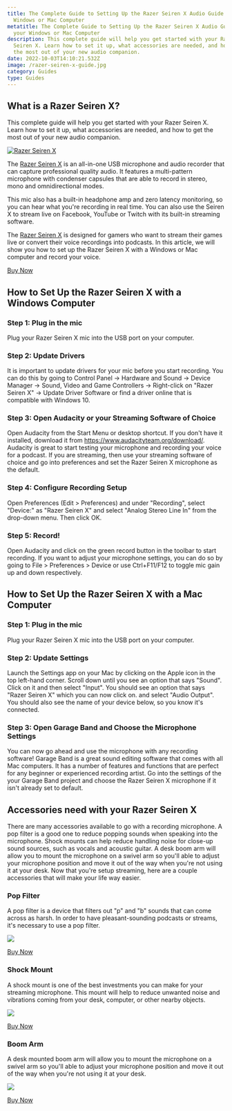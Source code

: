 ```yaml
---
title: The Complete Guide to Setting Up the Razer Seiren X Audio Guide with your
  Windows or Mac Computer
metatitle: The Complete Guide to Setting Up the Razer Seiren X Audio Guide with
  your Windows or Mac Computer
description: This complete guide will help you get started with your Razer
  Seiren X. Learn how to set it up, what accessories are needed, and how to get
  the most out of your new audio companion.
date: 2022-10-03T14:10:21.532Z
image: /razer-seiren-x-guide.jpg
category: Guides
type: Guides
---
```

## What is a Razer Seiren X?
<div class="lead">This complete guide will help you get started with your Razer Seiren X. Learn how to set it up, what accessories are needed, and how to get the most out of your new audio companion.</div>

[![Razer Seiren X](/razer-seiren-x-guide.jpg "Razer Seiren X")](https://amzn.to/3dZcHeD)

The [Razer Seiren X](https://amzn.to/3dZcHeD) is an all-in-one USB microphone and audio recorder that can capture professional quality audio. It features a multi-pattern microphone with condenser capsules that are able to record in stereo, mono and omnidirectional modes.

This mic also has a built-in headphone amp and zero latency monitoring, so you can hear what you're recording in real time. You can also use the Seiren X to stream live on Facebook, YouTube or Twitch with its built-in streaming software.

The [Razer Seiren X](https://amzn.to/3dZcHeD) is designed for gamers who want to stream their games live or convert their voice recordings into podcasts. In this article, we will show you how to set up the Razer Seiren X with a Windows or Mac computer and record your voice.

<a href="https://amzn.to/3dZcHeD" class="btn btn-primary">Buy Now</a>

## How to Set Up the Razer Seiren X with a Windows Computer

### Step 1: Plug in the mic

Plug your Razer Seiren X mic into the USB port on your computer.

### Step 2: Update Drivers

It is important to update drivers for your mic before you start recording. You can do this by going to Control Panel -> Hardware and Sound -> Device Manager -> Sound, Video and Game Controllers -> Right-click on "Razer Seiren X" -> Update Driver Software or find a driver online that is compatible with Windows 10.

### Step 3: Open Audacity or your Streaming Software of Choice

Open Audacity from the Start Menu or desktop shortcut. If you don't have it installed, download it from <a href="https://www.audacityteam.org/download/">https://www.audacityteam.org/download/</a>. Audacity is great to start testing your microphone and recording your voice for a podcast. If you are streaming, then use your streaming software of choice and go into preferences and set the Razer Seiren X microphone as the default.

### Step 4: Configure Recording Setup

Open Preferences (Edit > Preferences) and under "Recording", select "Device:" as "Razer Seiren X" and select "Analog Stereo Line In" from the drop-down menu. Then click OK.

### Step 5: Record!

Open Audacity and click on the green record button in the toolbar to start recording. If you want to adjust your microphone settings, you can do so by going to File > Preferences > Device or use Ctrl+F11/F12 to toggle mic gain up and down respectively. 

## How to Set Up the Razer Seiren X with a Mac Computer

### Step 1: Plug in the mic

Plug your Razer Seiren X mic into the USB port on your computer.

### Step 2: Update Settings

Launch the Settings app on your Mac by clicking on the Apple icon in the top left-hand corner. Scroll down until you see an option that says "Sound". Click on it and then select "Input". You should see an option that says "Razer Seiren X" which you can now click on. and select "Audio Output". You should also see the name of your device below, so you know it's connected. 

### Step 3: Open Garage Band and Choose the Microphone Settings

You can now go ahead and use the microphone with any recording software! Garage Band is a great sound editing software that comes with all Mac computers. It has a number of features and functions that are perfect for any beginner or experienced recording artist. Go into the settings of the your Garage Band project and choose the Razer Seiren X microphone if it isn't already set to default.

## Accessories need with your Razer Seiren X

There are many accessories available to go with a recording microphone. A pop filter is a good one to reduce popping sounds when speaking into the microphone. Shock mounts can help reduce handling noise for close-up sound sources, such as vocals and acoustic guitar. A desk boom arm will allow you to mount the microphone on a swivel arm so you'll able to adjust your microphone position and move it out of the way when you're not using it at your desk. Now that you're setup streaming, here are a couple accessories that will make your life way easier. 

<div class="row">
<div class="col-lg-4">

### Pop Filter

A pop filter is a device that filters out "p" and "b" sounds that can come across as harsh. In order to have pleasant-sounding podcasts or streams, it's necessary to use a pop filter.

<a href="https://www.amazon.com/Foam-Microphone-Windscreen-Customized-Streaming/dp/B07R5DSSM3?crid=36AEFB552YRT2&keywords=Razer+Seiren+X+pop+filter&qid=1664809213&qu=eyJxc2MiOiIzLjQ0IiwicXNhIjoiMi44MiIsInFzcCI6IjIuNTUifQ%3D%3D&sprefix=razer+seiren+x+pop+filter%2Caps%2C85&sr=8-5&linkCode=li3&tag=gamestreamingsetup-20&linkId=44a52b0449c9579bdf1e7a38a58ab5fb&language=en_US&ref_=as_li_ss_il" target="_blank"><img border="0" src="//ws-na.amazon-adsystem.com/widgets/q?_encoding=UTF8&ASIN=B07R5DSSM3&Format=_SL250_&ID=AsinImage&MarketPlace=US&ServiceVersion=20070822&WS=1&tag=gamestreamingsetup-20&language=en_US" ></a><img src="https://ir-na.amazon-adsystem.com/e/ir?t=gamestreamingsetup-20&language=en_US&l=li3&o=1&a=B07R5DSSM3" width="1" height="1" border="0" alt="" style="border:none !important; margin:0px !important;" />

<a className="btn btn-primary" href="https://amzn.to/3EaTvoG">Buy Now</a>

</div>
<div class="col-lg-4">

### Shock Mount

A shock mount is one of the best investments you can make for your streaming microphone. This mount will help to reduce unwanted noise and vibrations coming from your desk, computer, or other nearby objects.

<a href="https://www.amazon.com/Seiren-Matching-Compatible-Microphone-YOUSHARES/dp/B08L4DYZVY?crid=2V7C2LMMO0J8E&keywords=Razer+Seiren+X+shock+mount&qid=1664809330&qu=eyJxc2MiOiIzLjcxIiwicXNhIjoiMi42OCIsInFzcCI6IjIuMjAifQ%3D%3D&sprefix=razer+seiren+x+shock+mount%2Caps%2C77&sr=8-6&linkCode=li3&tag=gamestreamingsetup-20&linkId=8989426ec76223c0c4feabdbe6030eeb&language=en_US&ref_=as_li_ss_il" target="_blank"><img border="0" src="//ws-na.amazon-adsystem.com/widgets/q?_encoding=UTF8&ASIN=B08L4DYZVY&Format=_SL250_&ID=AsinImage&MarketPlace=US&ServiceVersion=20070822&WS=1&tag=gamestreamingsetup-20&language=en_US" ></a><img src="https://ir-na.amazon-adsystem.com/e/ir?t=gamestreamingsetup-20&language=en_US&l=li3&o=1&a=B08L4DYZVY" width="1" height="1" border="0" alt="" style="border:none !important; margin:0px !important;" />

<a className="btn btn-primary" href="https://amzn.to/3SSGpR4">Buy Now</a>

</div>
<div class="col-lg-4">

### Boom Arm

A desk mounted boom arm will allow you to mount the microphone on a swivel arm so you'll able to adjust your microphone position and move it out of the way when you're not using it at your desk.

<a href="https://www.amazon.com/IXTECH-Boom-Arm-Adjustable-Microphone/dp/B097Z467CC?crid=3U4GZCJ3S47TZ&keywords=microphone+desk+boom+arm&qid=1664809438&qu=eyJxc2MiOiI0LjE1IiwicXNhIjoiMy43NiIsInFzcCI6IjMuMDEifQ%3D%3D&sprefix=microphone+desk+boom+arm%2Caps%2C79&sr=8-5&ufe=app_do%3Aamzn1.fos.18ed3cb5-28d5-4975-8bc7-93deae8f9840&linkCode=li3&tag=gamestreamingsetup-20&linkId=08ae2882c2a7499771cd78e0fb1dd861&language=en_US&ref_=as_li_ss_il" target="_blank"><img border="0" src="//ws-na.amazon-adsystem.com/widgets/q?_encoding=UTF8&ASIN=B097Z467CC&Format=_SL250_&ID=AsinImage&MarketPlace=US&ServiceVersion=20070822&WS=1&tag=gamestreamingsetup-20&language=en_US" ></a><img src="https://ir-na.amazon-adsystem.com/e/ir?t=gamestreamingsetup-20&language=en_US&l=li3&o=1&a=B097Z467CC" width="1" height="1" border="0" alt="" style="border:none !important; margin:0px !important;" />

<a className="btn btn-primary" href="https://amzn.to/3roS2DF">Buy Now</a>

</div>


</div>